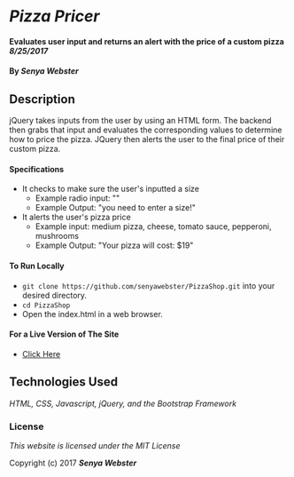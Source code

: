 # _Pizza Pricer_

####  Evaluates user input and returns an alert with the price of a custom pizza _8/25/2017_

#### By _**Senya Webster**_

## Description
jQuery takes inputs from the user by using an HTML form. The backend then grabs that input and evaluates the corresponding values to determine how to price the pizza. JQuery then alerts the user to the final price of their custom pizza.

#### Specifications
* It checks to make sure the user's inputted a size
  * Example radio input: ""
  * Example Output: "you need to enter a size!"
* It alerts the user's pizza price
  * Example input: medium pizza, cheese, tomato sauce, pepperoni, mushrooms
  * Example Output: "Your pizza will cost: $19"


#### To Run Locally
* `git clone https://github.com/senyawebster/PizzaShop.git` into your desired directory.
* `cd PizzaShop`
* Open the index.html in a web browser.

#### For a Live Version of The Site
* [Click Here](https://senyawebster.github.io/PizzaShop/)

## Technologies Used

_HTML, CSS, Javascript, jQuery, and the Bootstrap Framework_

### License

*This website is licensed under the MIT License*

Copyright (c) 2017 **_Senya Webster_**
